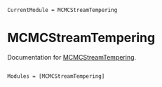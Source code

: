 ```@meta
CurrentModule = MCMCStreamTempering
```

# MCMCStreamTempering

Documentation for [MCMCStreamTempering](https://github.com/bgctw/MCMCStreamTempering.jl).

```@index
```

```@autodocs
Modules = [MCMCStreamTempering]
```
